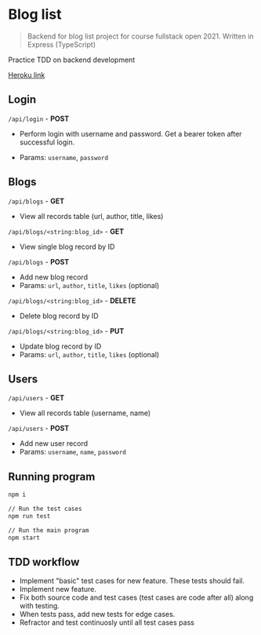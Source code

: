 # Blog list

> Backend for blog list project for course fullstack open 2021.
Written in Express (TypeScript)

Practice TDD on backend development

[Heroku link](https://blog-list-backend.herokuapp.com/api/blogs)

## Login

`/api/login` - **POST**

* Perform login with username and password.
Get a bearer token after successful login.

* Params: `username`, `password`

## Blogs

`/api/blogs` - **GET**

* View all records table (url, author, title, likes)

`/api/blogs/<string:blog_id>` - **GET**

* View single blog record by ID

`/api/blogs` - **POST**

* Add new blog record
* Params: `url`, `author`, `title`, `likes` (optional)

`/api/blogs/<string:blog_id>` - **DELETE**

* Delete blog record by ID

`/api/blogs/<string:blog_id>` - **PUT**

* Update blog record by ID
* Params: `url`, `author`, `title`, `likes` (optional)

## Users

`/api/users` - **GET**

* View all records table (username, name)

`/api/users` - **POST**

* Add new user record
* Params: `username`, `name`, `password`

## Running program

```bash
npm i

// Run the test cases
npm run test

// Run the main program
npm start
```

## TDD workflow

- Implement "basic" test cases for new feature. These tests should fail.
- Implement new feature.
- Fix both source code and test cases (test cases are code after all) along with testing.
- When tests pass, add new tests for edge cases.
- Refractor and test continuosly until all test cases pass 

